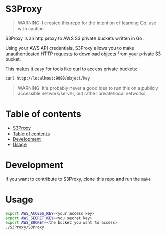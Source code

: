 # S3Proxy

> WARNING: I created this repo for the intention of learning Go, use with caution.


S3Proxy is an http proxy to AWS S3 private buckets written in Go.

Using your AWS API credentials, S3Proxy allows you to make unauthenticated HTTP requests to download objects from your private S3 bucket.

This makes it easy for tools like curl to access private buckets:

```bash
curl http://localhost:9090/object/key
```

> WARNING: It's probably never a good idea to run this on a publicly accessible network/server, but rather private/local networks.

# Table of contents

- [S3Proxy](#s3proxy)
- [Table of contents](#table-of-contents)
- [Development](#development)
- [Usage](#usage)

# Development

If you want to contribute to S3Proxy, clone this repo and run the ```make```

# Usage
```bash
export AWS_ACCESS_KEY=<your access key>
export AWS_SECRET_KEY=<you secret key>
export AWS_BUCKET=<the bucket you want to access>
./S3Proxy/S3Proxy
```
